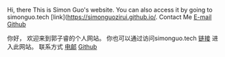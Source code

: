 Hi, there
This is Simon Guo's website.
You can also access it by going to simonguo.tech [link](https://simonguozirui.github.io/.
Contact Me
[E-mail](simonguozirui@gmail.com)
[Github](https://github.com/simonguozirui)



你好，
欢迎来到郭子睿的个人网站。
你也可以通过访问simonguo.tech [链接](https://simonguozirui.github.io/) 进入此网站。
联系方式
[电邮](simonguozirui@gmail.com)
[Github](https://github.com/simonguozirui)
